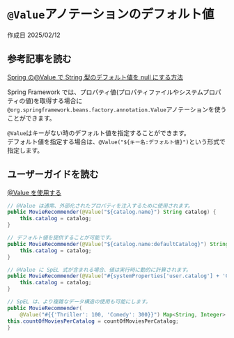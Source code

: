 # `@Value`アノテーションのデフォルト値

作成日 2025/02/12

## 参考記事を読む

[Spring の@Value で String 型のデフォルト値を null にする方法](https://qiita.com/kazuki43zoo/items/e60eda11980e04ac61b3)

Spring Framework では、プロパティ値(プロパティファイルやシステムプロパティの値)を取得する場合に\
`@org.springframework.beans.factory.annotation.Value`アノテーションを使うことができます。

`@Value`はキーがない時のデフォルト値を指定することができます。\
デフォルト値を指定する場合は、`@Value("${キー名:デフォルト値}")`という形式で指定します。

## ユーザーガイドを読む

[@Value を使用する](https://spring.pleiades.io/spring-framework/reference/core/beans/annotation-config/value-annotations.html)

```java
// @Value は通常、外部化されたプロパティを注入するために使用されます。
public MovieRecommender(@Value("${catalog.name}") String catalog) {
    this.catalog = catalog;
}

// デフォルト値を提供することが可能です。
public MovieRecommender(@Value("${catalog.name:defaultCatalog}") String catalog) {
    this.catalog = catalog;
}

// @Value に SpEL 式が含まれる場合、値は実行時に動的に計算されます。
public MovieRecommender(@Value("#{systemProperties['user.catalog'] + 'Catalog' }") String catalog) {
    this.catalog = catalog;
}

// SpEL は、より複雑なデータ構造の使用も可能にします。
public MovieRecommender(
    @Value("#{{'Thriller': 100, 'Comedy': 300}}") Map<String, Integer> countOfMoviesPerCatalog) {
this.countOfMoviesPerCatalog = countOfMoviesPerCatalog;
}
```
